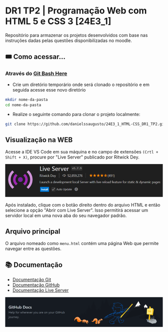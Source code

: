 # DR1 TP2 | Programação Web com HTML 5 e CSS 3 [24E3_1]

Repositório para armazenar os projetos desenvolvidos com base nas instruções dadas pelas questões disponibilizadas no moodle.

## 🎟️ Como acessar...
### Através do <a href="https://git-scm.com/" target="_blank">Git Bash Here</a>

 - Crie um diretório temporário onde será clonado o repositório e em seguida acesse esse novo diretório
 ```bash
 mkdir nome-da-pasta
 cd nome-da-pasta
```
 - Realize o seguinte comando para clonar o projeto localmente:
 ```bash
 git clone https://github.com/danielssaugusto/24E3_1_HTML-CSS_DR1_TP2.git daniel_augusto_DR1_TP2
```
## Visualização na WEB

Acesse a IDE VS Code em sua máquina e no campo de extensões `(Crtl + Shift + X)`, procure por "Live Server" publicado por Ritwick Dey.

![Live Server](assets/live-server.png)

Após instalado, clique com o botão direito dentro do arquivo HTML e então selecione a opção "Abrir com Live Server".
Isso permitirá acessar um servidor local em uma nova aba do seu navegador padrão.

## Arquivo principal
O arquivo nomeado como `menu.html` contém uma página Web que permite navegar entre as questões.

## 📚 Documentação
 - [Documentação Git](https://docs.github.com/en/get-started/using-git/about-git)
 - [Documentação GitHub](https://docs.github.com/en/get-started/start-your-journey/about-github-and-git)
 - [Documentação Live Server](https://marketplace.visualstudio.com/items?itemName=ritwickdey.LiveServer)

 ![GitHub Docs](assets/github-docs.png)
